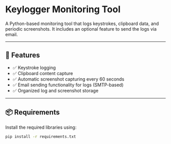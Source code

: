 # Keylogger Monitoring Tool

A Python-based monitoring tool that logs keystrokes, clipboard data, and periodic screenshots. It includes an optional feature to send the logs via email.

---

## 🔧 Features

- ✅ Keystroke logging
- ✅ Clipboard content capture
- ✅ Automatic screenshot capturing every 60 seconds
- ✅ Email sending functionality for logs (SMTP-based)
- ✅ Organized log and screenshot storage

---

## 📦 Requirements

Install the required libraries using:

```bash
pip install -r requirements.txt
